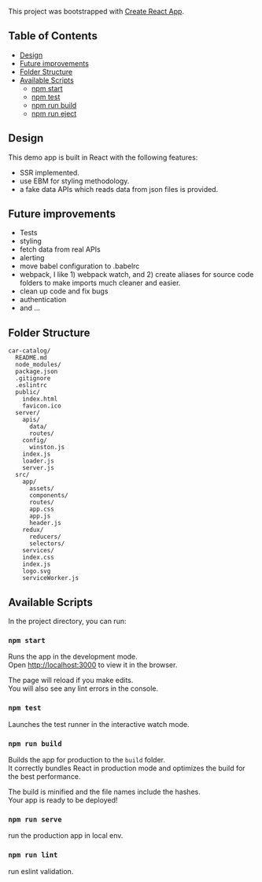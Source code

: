 This project was bootstrapped with [Create React App](https://github.com/facebook/create-react-app).

## Table of Contents

- [Design](#design)
- [Future improvements](#future-improvements)
- [Folder Structure](#folder-structure)
- [Available Scripts](#available-scripts)
  - [npm start](#npm-start)
  - [npm test](#npm-test)
  - [npm run build](#npm-run-build)
  - [npm run eject](#npm-run-eject)

## Design
This demo app is built in React with the following features: 
- SSR implemented.
- use EBM for styling methodology.
- a fake data APIs which reads data from json files is provided.

## Future improvements
- Tests
- styling
- fetch data from real APIs
- alerting
- move babel configuration to .babelrc
- webpack, I like 1) webpack watch, and 2) create aliases for source code folders to make imports much cleaner and easier.
- clean up code and fix bugs
- authentication
- and ...

## Folder Structure

```
car-catalog/
  README.md
  node_modules/
  package.json
  .gitignore
  .eslintrc
  public/
    index.html
    favicon.ico
  server/
    apis/
      data/
      routes/
    config/
      winston.js
    index.js
    loader.js
    server.js
  src/
    app/
      assets/
      components/
      routes/
      app.css
      app.js
      header.js
    redux/
      reducers/
      selectors/
    services/
    index.css
    index.js
    logo.svg
    serviceWorker.js 
```

## Available Scripts

In the project directory, you can run:

### `npm start`

Runs the app in the development mode.<br>
Open [http://localhost:3000](http://localhost:3000) to view it in the browser.

The page will reload if you make edits.<br>
You will also see any lint errors in the console.

### `npm test`

Launches the test runner in the interactive watch mode.<br>

### `npm run build`

Builds the app for production to the `build` folder.<br>
It correctly bundles React in production mode and optimizes the build for the best performance.

The build is minified and the file names include the hashes.<br>
Your app is ready to be deployed!

### `npm run serve`

run the production app in local env.

### `npm run lint`

run eslint validation.
